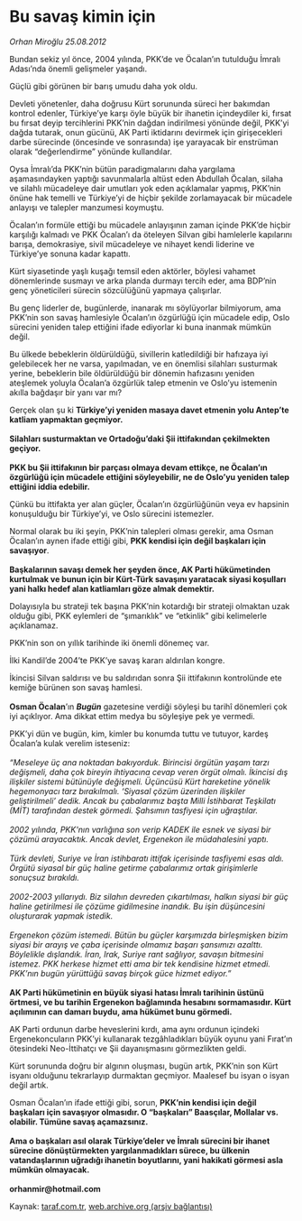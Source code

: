 # Bu savaş kimin için

*Orhan Miroğlu 25.08.2012*

<div class="yazi"><p>Bundan sekiz yıl önce, 2004 yılında, PKK’de ve Öcalan’ın tutulduğu İmralı Adası’nda önemli gelişmeler yaşandı.</p>
<p>Güçlü gibi görünen bir barış umudu daha yok oldu.</p>
<p>Devleti yönetenler, daha doğrusu Kürt sorununda süreci her bakımdan kontrol edenler, Türkiye’ye karşı öyle büyük bir ihanetin içindeydiler ki, fırsat bu fırsat deyip tercihlerini PKK’nin dağdan indirilmesi yönünde değil, PKK’yi dağda tutarak, onun gücünü, AK Parti iktidarını devirmek için girişecekleri darbe sürecinde (öncesinde ve sonrasında) işe yarayacak bir enstrüman olarak “değerlendirme” yönünde kullandılar. </p>
<p>Oysa İmralı’da PKK’nin bütün paradigmalarını daha yargılama aşamasındayken yaptığı savunmalarla altüst eden Abdullah Öcalan, silaha ve silahlı mücadeleye dair umutları yok eden açıklamalar yapmış, PKK’nin önüne hak temelli ve Türkiye’yi de hiçbir şekilde zorlamayacak bir mücadele anlayışı ve talepler manzumesi koymuştu.</p>
<p>Öcalan’ın formüle ettiği bu mücadele anlayışının zaman içinde PKK’de hiçbir karşılığı kalmadı ve PKK Öcalan’ı da öteleyen Silvan gibi hamlelerle kapılarını barışa, demokrasiye, sivil mücadeleye ve nihayet kendi liderine ve Türkiye’ye sonuna kadar kapattı.</p>
<p>Kürt siyasetinde yaşlı kuşağı temsil eden aktörler, böylesi vahamet dönemlerinde susmayı ve arka planda durmayı tercih eder, ama BDP’nin genç yöneticileri sürecin sözcülüğünü yapmaya çalışırlar.</p>
<p>Bu genç liderler de, bugünlerde, inanarak mı söylüyorlar bilmiyorum, ama PKK’nin son savaş hamlesiyle Öcalan’ın özgürlüğü için mücadele edip, Oslo sürecini yeniden talep ettiğini ifade ediyorlar ki buna inanmak mümkün değil.</p>
<p>Bu ülkede bebeklerin öldürüldüğü, sivillerin katledildiği bir hafızaya iyi gelebilecek her ne varsa, yapılmadan, ve en önemlisi silahları susturmak yerine, bebeklerin bile öldürüldüğü bir dönemin hafızasını yeniden ateşlemek yoluyla Öcalan’a özgürlük talep etmenin ve Oslo’yu istemenin akılla bağdaşır bir yanı var mı?</p>
<p>Gerçek olan şu ki <b>Türkiye’yi yeniden masaya davet etmenin yolu Antep’te katliam yapmaktan geçmiyor.<br/><br/>Silahları susturmaktan ve Ortadoğu’daki Şii ittifakından çekilmekten geçiyor.<br/><br/>PKK bu Şii ittifakının bir parçası olmaya devam ettikçe, ne Öcalan’ın özgürlüğü için mücadele ettiğini söyleyebilir, ne de Oslo’yu yeniden talep ettiğini iddia edebilir.</b></p>
<p>Çünkü bu ittifakta yer alan güçler, Öcalan’ın özgürlüğünün veya ev hapsinin konuşulduğu bir Türkiye’yi, ve Oslo sürecini istemezler.</p>
<p>Normal olarak bu iki şeyin, PKK’nin talepleri olması gerekir, ama Osman Öcalan’ın aynen ifade ettiği gibi, <b>PKK kendisi için değil başkaları için savaşıyor</b>.<br/><br/><b>Başkalarının savaşı demek her şeyden önce, AK Parti hükümetinden kurtulmak ve bunun için bir Kürt-Türk savaşını yaratacak siyasi koşulları yani halkı hedef alan katliamları göze almak demektir. </b></p>
<p>Dolayısıyla bu strateji tek başına PKK’nin kotardığı bir strateji olmaktan uzak olduğu gibi, PKK eylemleri de “şımarıklık” ve “etkinlik” gibi kelimelerle açıklanamaz. </p>
<p>PKK’nin son on yıllık tarihinde iki önemli dönemeç var.</p>
<p>İlki Kandil’de 2004’te PKK’ye savaş kararı aldırılan kongre.</p>
<p>İkincisi Silvan saldırısı ve bu saldırıdan sonra Şii ittifakının kontrolünde ete kemiğe bürünen son savaş hamlesi.<br/><br/><b>Osman Öcalan</b>’ın <b><i>Bugün</i></b> gazetesine verdiği söyleşi bu tarihî dönemleri çok iyi açıklıyor. Ama dikkat ettim medya bu söyleşiye pek ye vermedi.</p>
<p>PKK’yi dün ve bugün, kim, kimler bu konumda tuttu ve tutuyor, kardeş Öcalan’a kulak verelim isteseniz:<br/><br/><i>“Meseleye üç ana noktadan bakıyorduk. Birincisi örgütün yaşam tarzı değişmeli, daha çok bireyin ihtiyacına cevap veren örgüt olmalı. İkincisi dış ilişkiler sistemi bütünüyle değişmeli. Üçüncüsü Kürt hareketine yönelik hegemonyacı tarz bırakılmalı. ‘Siyasal çözüm üzerinden ilişkiler geliştirilmeli’ dedik. Ancak bu çabalarımız başta Milli İstihbarat Teşkilatı (MİT) tarafından destek görmedi. Şahsımın tasfiyesi için uğraştılar.<br/><br/>2002 yılında, PKK'nın varlığına son verip KADEK ile esnek ve siyasi bir çözümü arayacaktık. Ancak devlet, Ergenekon ile müdahalesini yaptı.<br/><br/>Türk devleti, Suriye ve İran istihbaratı ittifak içerisinde tasfiyemi esas aldı. Örgütü siyasal bir güç haline getirme çabalarımız ortak girişimlerle sonuçsuz bırakıldı.<br/><br/>2002-2003 yıllarıydı. Biz silahın devreden çıkartılması, halkın siyasi bir güç haline getirilmesi ile çözüme gidilmesine inandık. Bu işin düşüncesini oluşturarak yapmak istedik.<br/><br/>Ergenekon çözüm istemedi. Bütün bu güçler karşımızda birleşmişken bizim siyasi bir arayış ve çaba içerisinde olmamız başarı şansımızı azalttı. Böylelikle dışlandık. İran, Irak, Suriye rant sağlıyor, savaşın bitmesini istemez. PKK herkese hizmet etti ama bir tek kendisine hizmet etmedi. PKK’nın bugün yürüttüğü savaş birçok güce hizmet ediyor.”<br/><br/></i><b>AK Parti hükümetinin en büyük siyasi hatası İmralı tarihinin üstünü örtmesi, ve bu tarihin Ergenekon bağlamında hesabını sormamasıdır. Kürt açılımının can damarı buydu, ama hükümet bunu görmedi. </b></p>
<p>AK Parti ordunun darbe heveslerini kırdı, ama aynı ordunun içindeki Ergenekoncuların PKK’yi kullanarak tezgâhladıkları büyük oyunu yani Fırat’ın ötesindeki Neo-İttihatçı ve Şii dayanışmasını görmezlikten geldi. </p>
<p>Kürt sorununda doğru bir algının oluşması, bugün artık, PKK’nin son Kürt isyanı olduğunu tekrarlayıp durmaktan geçmiyor. Maalesef bu isyan o isyan değil artık.</p>
<p>Osman Öcalan’ın ifade ettiği gibi, sorun, <b>PKK’nin kendisi için değil başkaları için savaşıyor olmasıdır. O “başkaları” Baasçılar, Mollalar vs. olabilir. Tümüne savaş açamazsınız.<br/><br/>Ama o başkaları asıl olarak Türkiye’deler ve İmralı sürecini bir ihanet sürecine dönüştürmekten yargılanmadıkları sürece, bu ülkenin vatandaşlarının uğradığı ihanetin boyutlarını, yani hakikati görmesi asla mümkün olmayacak.<br/><br/></b><b>orhanmir@hotmail.com</b></p>
</div>

Kaynak: [taraf.com.tr](http://www.taraf.com.tr/orhan-miroglu/makale-bu-savas-kimin-icin.htm), [web.archive.org (arşiv bağlantısı)](http://web.archive.org/web/20131107143649/http://www.taraf.com.tr/orhan-miroglu/makale-bu-savas-kimin-icin.htm)
